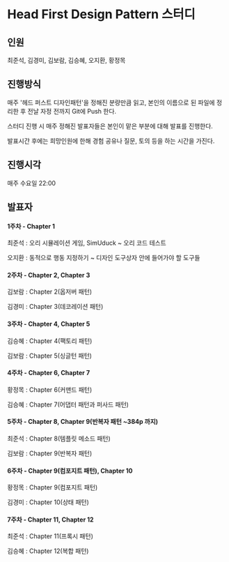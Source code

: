 # Head First Design Pattern 스터디

## 인원

최준석, 김경미, 김보람, 김승혜, 오지환, 황정목

## 진행방식

매주 '헤드 퍼스트 디자인패턴'을 정해진 분량만큼 읽고, 본인의 이름으로 된 파일에 정리한 후 전날 자정 전까지 Git에 Push 한다.

스터디 진행 시 매주 정해진 발표자들은 본인이 맡은 부분에 대해 발표를 진행한다.

발표시간 후에는 희망인원에 한해 경험 공유나 질문, 토의 등을 하는 시간을 가진다.

## 진행시각

매주 수요일 22:00

## 발표자

#### 1주차 - Chapter 1

최준석 : 오리 시뮬레이션 게임, SimUduck ~ 오리 코드 테스트

오지환 : 동적으로 행동 지정하기 ~ 디자인 도구상자 안에 들어가야 할 도구들

#### 2주차 - Chapter 2, Chapter 3

김보람 : Chapter 2(옵저버 패턴)

김경미 : Chapter 3(데코레이션 패턴)

#### 3주차 - Chapter 4, Chapter 5

김승혜 : Chapter 4(팩토리 패턴)

김보람 : Chapter 5(싱글턴 패턴)

#### 4주차 - Chapter 6, Chapter 7

황정목 : Chapter 6(커맨드 패턴)

김승혜 : Chapter 7(어댑터 패턴과 퍼사드 패턴)

#### 5주차 - Chapter 8, Chapter 9(반복자 패턴 ~384p 까지)

최준석 : Chapter 8(템플릿 메소드 패턴)

김보람 : Chapter 9(반복자 패턴)

#### 6주차 - Chapter 9(컴포지트 패턴), Chapter 10

황정목 : Chapter 9(컴포지트 패턴)

김경미 : Chapter 10(상태 패턴)

#### 7주차 - Chapter 11, Chapter 12

최준석 : Chapter 11(프록시 패턴)

김승혜 : Chapter 12(복합 패턴)
